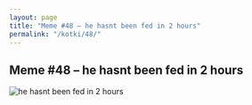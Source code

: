 ```yaml
---
layout: page
title: "Meme #48 – he hasnt been fed in 2 hours"
permalink: "/kotki/48/"
---
```


## Meme #48 – he hasnt been fed in 2 hours

![he hasnt been fed in 2 hours](https://i.chzbgr.com/full/10441196544/hC155434B/he-hasnt-been-fed-2-hours)

